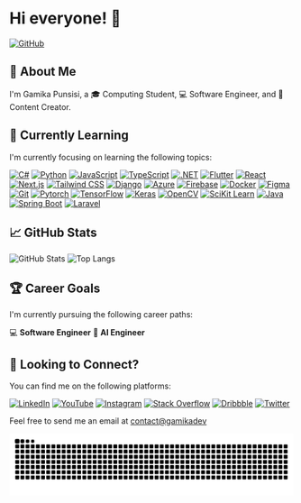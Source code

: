 # Hi everyone! 👋

[![GitHub](https://img.shields.io/badge/GitHub-000000?style=flat&logo=github&logoColor=white)](https://github.com/gamikapunsisi)


## 💼 About Me

I'm Gamika Punsisi, a 🎓 Computing Student, 💻 Software Engineer, and 📢 Content Creator.

## 🌱 Currently Learning

I'm currently focusing on learning the following topics:

[![C#](https://img.shields.io/badge/C%23-000000?style=flat&logo=c-sharp&logoColor=512BD4)](https://dotnet.microsoft.com/languages/csharp)
[![Python](https://img.shields.io/badge/Python-000000?style=flat&logo=python&logoColor=3776AB)](https://www.python.org/)
[![JavaScript](https://img.shields.io/badge/JavaScript-000000?style=flat&logo=javascript&logoColor=F7DF1E)](https://www.javascript.com/)
[![TypeScript](https://img.shields.io/badge/TypeScript-000000?style=flat&logo=typescript&logoColor=3178C6)](https://www.typescriptlang.org/)
[![.NET](https://img.shields.io/badge/.NET-000000?style=flat&logo=.net&logoColor=512BD4)](https://dotnet.microsoft.com/)
[![Flutter](https://img.shields.io/badge/Flutter-000000?style=flat&logo=flutter&logoColor=02569B)](https://flutter.dev/)
[![React](https://img.shields.io/badge/React-000000?style=flat&logo=react&logoColor=61DAFB)](https://react.dev/)
[![Next.js](https://img.shields.io/badge/Next.js-000000?style=flat&logo=next.js&logoColor=ffffff)](https://nextjs.org/)
[![Tailwind CSS](https://img.shields.io/badge/Tailwind%20CSS-000000?style=flat&logo=tailwind-css&logoColor=38B2AC)](https://tailwindcss.com/)
[![Django](https://img.shields.io/badge/Django-000000?style=flat&logo=django&logoColor=ffffff)](https://www.djangoproject.com/)
[![Azure](https://img.shields.io/badge/Azure-000000?style=flat&logo=microsoft-azure&logoColor=0078D4)](https://azure.microsoft.com/)
[![Firebase](https://img.shields.io/badge/Firebase-000000?style=flat&logo=firebase&logoColor=FFCA28)](https://firebase.google.com/)
[![Docker](https://img.shields.io/badge/Docker-000000?style=flat&logo=docker&logoColor=2496ED)](https://www.docker.com/)
[![Figma](https://img.shields.io/badge/Figma-000000?style=flat&logo=figma&logoColor=F24E1E)](https://www.figma.com/)
[![Git](https://img.shields.io/badge/Git-000000?style=flat&logo=git&logoColor=F05032)](https://git-scm.com/)
[![Pytorch](https://img.shields.io/badge/Pytorch-000000?style=flat&logo=pytorch&logoColor=EE4C2C)](https://pytorch.org/)
[![TensorFlow](https://img.shields.io/badge/TensorFlow-000000?style=flat&logo=tensorflow&logoColor=FF6F00)](https://www.tensorflow.org/)
[![Keras](https://img.shields.io/badge/Keras-000000?style=flat&logo=keras&logoColor=D00000)](https://keras.io/)
[![OpenCV](https://img.shields.io/badge/OpenCV-000000?style=flat&logo=opencv&logoColor=5C3EE8)](https://opencv.org/)
[![SciKit Learn](https://img.shields.io/badge/SciKit%20Learn-000000?style=flat&logo=scikit-learn&logoColor=F7931E)](https://scikit-learn.org/)
[![Java](https://img.shields.io/badge/Java-007396?style=flat&logo=java&logoColor=white)](https://www.java.com/)
[![Spring Boot](https://img.shields.io/badge/Spring%20Boot-6DB33F?style=flat&logo=spring-boot&logoColor=white)](https://spring.io/projects/spring-boot)
[![Laravel](https://img.shields.io/badge/Laravel-FF2D20?style=flat&logo=laravel&logoColor=white)](https://laravel.com/)


## 📈 GitHub Stats

![GitHub Stats](https://github-readme-stats.vercel.app/api?username=gamikapunsisi&show_icons=true&theme=dark&bg_color=0d1117&count_private=true&include_all_commits=true&hide_border=true&hide_rank=true&show=reviews,discussions_started,discussions_answered,prs_merged,prs_merged_percentage)
![Top Langs](https://github-readme-stats.vercel.app/api/top-langs/?username=gamikapunsisi&layout=compact&theme=dark&bg_color=0d1117&hide_border=true&langs_count=18)



## 🏆 Career Goals

I'm currently pursuing the following career paths:

💻 **Software Engineer**
🤖 **AI Engineer**  

## 💌 Looking to Connect?

You can find me on the following platforms:

[![LinkedIn](https://img.shields.io/badge/LinkedIn-000000?style=flat&logo=linkedin&logoColor=0077B5)](https://linkedin.com/in/gamikapunsisi/)
[![YouTube](https://img.shields.io/badge/YouTube-000000?flat&logo=youtube&logoColor=FF0000)](https://youtube.com/@gamikapunsisi/)
[![Instagram](https://img.shields.io/badge/Instagram-000000?style=flat&logo=instagram&logoColor=E4405F)](https://instagram.com/gamika_punsisi/)
[![Stack Overflow](https://img.shields.io/badge/Stack%20Overflow-FE7A16?style=flat&logo=stack-overflow&logoColor=white)](https://stackoverflow.com/users/16166623)
[![Dribbble](https://img.shields.io/badge/Dribbble-EA4C89?style=flat&logo=dribbble&logoColor=white)](https://dribbble.com/gamikapunsisi)
[![Twitter](https://img.shields.io/badge/Twitter-1DA1F2?style=flat&logo=twitter&logoColor=white)](https://twitter.com/gamikapunsisi)



Feel free to send me an email at [contact@gamikadev](mailto:contact@gamikadev)

![Snake animation](https://github.com/GuillaumeFalourd/GuillaumeFalourd/blob/output/github-contribution-grid-snake.svg)



































